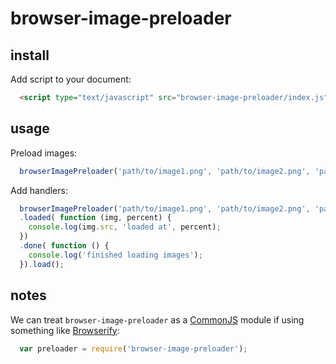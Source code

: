 # browser-image-preloader

## install

Add script to your document:

```html
  <script type="text/javascript" src="browser-image-preloader/index.js"></script>
```

## usage

Preload images:

```js
  browserImagePreloader('path/to/image1.png', 'path/to/image2.png', 'path/to/image3.png').load();
```

Add handlers:

```js
  browserImagePreloader('path/to/image1.png', 'path/to/image2.png', 'path/to/image3.png')
  .loaded( function (img, percent) {
    console.log(img.src, 'loaded at', percent);
  })
  .done( function () {
    console.log('finished loading images');
  }).load();
```

## notes

We can treat `browser-image-preloader` as a [CommonJS](https://webpack.github.io/docs/commonjs.html) module if using something like [Browserify](http://browserify.org/):

```js
  var preloader = require('browser-image-preloader');
```
